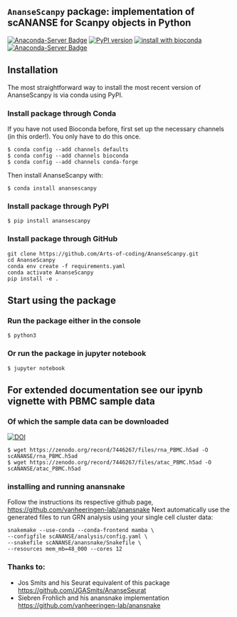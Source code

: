 ## `AnanseScanpy` package: implementation of scANANSE for Scanpy objects in Python
[![Anaconda-Server Badge](https://anaconda.org/bioconda/anansescanpy/badges/version.svg)](https://anaconda.org/bioconda/anansescanpy)
[![PyPI version](https://badge.fury.io/py/anansescanpy.svg)](https://badge.fury.io/py/anansescanpy)
[![install with bioconda](https://img.shields.io/badge/install%20with-bioconda-brightgreen.svg?style=flat)](http://bioconda.github.io/recipes/anansescanpy/README.html)
[![Anaconda-Server Badge](https://anaconda.org/bioconda/anansescanpy/badges/downloads.svg)](https://anaconda.org/bioconda/anansescanpy)

## Installation

The most straightforward way to install the most recent version of AnanseScanpy is via conda using PyPI.

### Install package through Conda
If you have not used Bioconda before, first set up the necessary channels (in this order!). 
You only have to do this once.
```
$ conda config --add channels defaults
$ conda config --add channels bioconda
$ conda config --add channels conda-forge
```

Then install AnanseScanpy with:
```
$ conda install anansescanpy
```

### Install package through PyPI
```
$ pip install anansescanpy
```

### Install package through GitHub
```
git clone https://github.com/Arts-of-coding/AnanseScanpy.git
cd AnanseScanpy
conda env create -f requirements.yaml
conda activate AnanseScanpy
pip install -e .
```

## Start using the package

### Run the package either in the console
```
$ python3
```

### Or run the package in jupyter notebook
```
$ jupyter notebook
```

## For extended documentation see our ipynb vignette with PBMC sample data
### Of which the sample data can be downloaded
[![DOI](https://zenodo.org/badge/DOI/10.5281/zenodo.7446267.svg)](https://doi.org/10.5281/zenodo.7446267)
```
$ wget https://zenodo.org/record/7446267/files/rna_PBMC.h5ad -O scANANSE/rna_PBMC.h5ad
$ wget https://zenodo.org/record/7446267/files/atac_PBMC.h5ad -O scANANSE/atac_PBMC.h5ad
```

### installing and running anansnake 

Follow the instructions its respective github page, https://github.com/vanheeringen-lab/anansnake
Next automatically use the generated files to run GRN analysis using your single cell cluster data:


```{bash eval=FALSE}
snakemake --use-conda --conda-frontend mamba \
--configfile scANANSE/analysis/config.yaml \
--snakefile scANANSE/anansnake/Snakefile \
--resources mem_mb=48_000 --cores 12
```

### Thanks to:

* Jos Smits and his Seurat equivalent of this package https://github.com/JGASmits/AnanseSeurat
* Siebren Frohlich and his anansnake implementation https://github.com/vanheeringen-lab/anansnake
